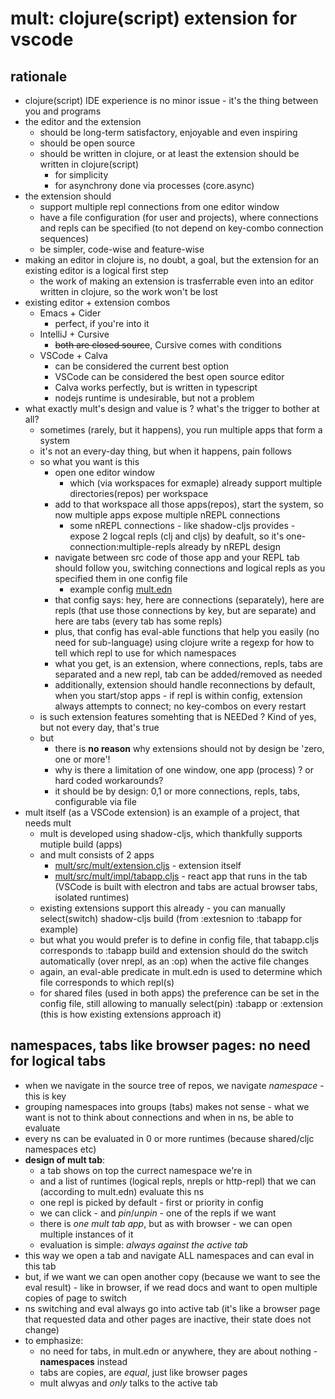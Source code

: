 # mult: clojure(script) extension for vscode

## rationale

- clojure(script) IDE experience is no minor issue - it's the thing between you and programs
- the editor and the extension 
  - should be long-term satisfactory, enjoyable and even inspiring
  - should be open source
  - should be written in clojure, or at least the extension should be written in clojure(script)
    - for simplicity
    - for asynchrony done via processes (core.async)
- the extension should
  - support multiple repl connections from one editor window
  - have a file configuration (for user and projects), where connections and repls can be specified (to not depend on key-combo connection sequences)
  - be simpler, code-wise and feature-wise 
- making an editor in clojure is, no doubt, a goal, but the extension for an existing editor is a logical first step
  - the work of making an extension is trasferrable even into an editor written in clojure, so the work won't be lost
- existing editor + extension combos
  - Emacs + Cider
    - perfect, if you're into it
  - IntelliJ + Cursive
    - ~~both are closed source~~, Cursive comes with conditions
  - VSCode + Calva
    - can be considered the current best option
    - VSCode can be considered the best open source editor
    - Calva works perfectly, but is written in typescript
    - nodejs runtime is undesirable, but not a problem
- what exactly mult's design and value is ? what's the trigger to bother at all?
  - sometimes (rarely, but it happens), you run multiple apps that form a system
  - it's not an every-day thing, but when it happens, pain follows
  - so what you want is this
    - open one editor window
      - which (via workspaces for exmaple) already support multiple directories(repos) per workspace
    - add to that workspace all those apps(repos), start the system, so now multiple apps expose multiple nREPL connections
      - some nREPL connections - like shadow-cljs provides - expose 2 logcal repls (clj and cljs) by deafult, so it's one-connection:multiple-repls already by nREPL design
    - navigate between src code of those app and your REPL tab should follow you, switching connections and logical repls as you specified them in one config file
      - example config [mult.edn](../examples/fruits/.vscode/mult.edn)
    - that config says: hey, here are connections (separately), here are repls (that use those connections by key, but are separate) and here are tabs (every tab has some repls)
    - plus, that config has eval-able functions that help you easily (no need for sub-language) using clojure write a regexp for how to tell which repl to use for which namespaces
    - what you get, is an extension, where connections, repls, tabs are separated and a new repl, tab can be added/removed as needed
    - additionally, extension should handle reconnections by default, when you start/stop apps - if repl is within config, extension always attempts to connect; no key-combos on every restart
  - is such extension features somehting that is NEEDed ? Kind of yes, but not every day, that's true
  - but
    - there is **no reason** why extensions should not by design be 'zero, one or more'!
    - why is there a limitation of one window, one app (process) ? or hard coded workarounds? 
    - it should be by design: 0,1 or more connections, repls, tabs, configurable via file
- mult itself (as a VSCode extension) is an example of a project, that needs mult
  - mult is developed using shadow-cljs, which thankfully supports mutiple build (apps)
  - and mult consists of 2 apps
    - [mult/src/mult/extension.cljs](../mult/src/mult/extension.cljs) - extension itself
    - [mult/src/mult/impl/tabapp.cljs](../mult/src/mult/impl/tabapp.cljs) - react app that runs in the tab (VSCode is built with electron and tabs are actual browser tabs, isolated runtimes)
  - existing extensions support this already - you can manually select(switch) shadow-cljs build (from :extesnion to :tabapp for example)
  - but what you would prefer is to define in config file, that tabapp.cljs corresponds to :tabapp build and extension should do the switch automatically (over nrepl, as an :op) when the active file changes 
  - again, an eval-able predicate in mult.edn is used to determine which file corresponds to which repl(s)
  - for shared files (used in both apps) the preference can be set in the config file, still allowing to manually select(pin) :tabapp or :extension (this is how existing extensions approach it)

## namespaces, tabs like browser pages: no need for logical tabs

- when we navigate in the source tree of repos, we navigate *namespace* - this is key
- grouping namespaces into groups (tabs) makes not sense - what we want is not to think about connections and when in ns, be able to evaluate
- every ns can be evaluated in 0 or more runtimes (because shared/cljc namespaces etc)
- **design of mult tab**:
  - a tab shows on top the currect namespace we're in
  - and a list of runtimes (logical repls, nrepls or http-repl) that we can (according to mult.edn) evaluate this ns
  - one repl is picked by default - first or priority in config
  - we can click - and *pin*/*unpin* - one of the repls if we want
  - there is *one mult tab app*, but as with browser - we can open multiple instances of it
  - evaluation is simple: *always against the active tab*
- this way we open a tab and navigate ALL namespaces and can eval in this tab
- but, if we want we can open another copy (because we want to see the eval result) - like in browser, if we read docs and want to open multiple copies of page to switch
- ns switching and eval always go into active tab (it's like a browser page that requested data and other pages are inactive, their state does not change)
- to emphasize:
  - no need for tabs, in mult.edn or anywhere, they are about nothing -  **namespaces** instead
  - tabs are copies, are *equal*, just like browser pages
  - mult alwyas and *only* talks to the active tab